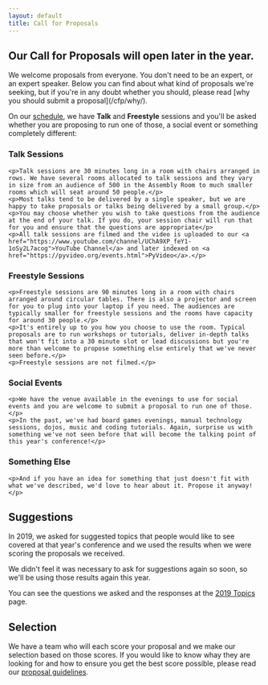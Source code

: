 ```yaml
---
layout: default
title: Call for Proposals
---
```

<div class="row">
  <div class="box box_red">
    <h2 class="centred">Our Call for Proposals will open later in the year.</h2>
  </div>
</div>
We welcome proposals from everyone. You don't need to be an expert, or an expert speaker. Below you can find about what kind of proposals we're seeking, but if you're in any doubt whether you should, please read [why you should submit a proposal](/cfp/why/).

On our [schedule](https://pretalx.com/pycon-uk-2020/schedule/), we have **Talk** and **Freestyle** sessions and you'll be asked whether you are proposing to run one of those, a social event or something completely different:

<div class="row">
  <div class="box box_left box_blue">
    <h3>Talk Sessions</h3>

    <p>Talk sessions are 30 minutes long in a room with chairs arranged in rows. We have several rooms allocated to talk sessions and they vary in size from an audience of 500 in the Assembly Room to much smaller rooms which will seat around 50 people.</p>
    <p>Most talks tend to be delivered by a single speaker, but we are happy to take proposals or talks being delivered by a small group.</p>
    <p>You may choose whether you wish to take questions from the audience at the end of your talk. If you do, your session chair will run that for you and ensure that the questions are appropriate</p>
    <p>All talk sessions are filmed and the video is uploaded to our <a href="https://www.youtube.com/channel/UChA9XP_feY1-1oSy2L7acog">YouTube Channel</a> and later indexed on <a href="https://pyvideo.org/events.html">PyVideo</a>.</p>
  </div>

  <div class="box box_right box_yellow">
    <h3>Freestyle Sessions</h3>

    <p>Freestyle sessions are 90 minutes long in a room with chairs arranged around circular tables. There is also a projector and screen for you to plug into your laptop if you need. The audiences are typically smaller for freestyle sessions and the rooms have capacity for around 30 people.</p>
    <p>It's entirely up to you how you choose to use the room. Typical proposals are to run workshops or tutorials, deliver in-depth talks that won't fit into a 30 minute slot or lead discussions but you're more than welcome to propose something else entirely that we've never seen before.</p>
    <p>Freestyle sessions are not filmed.</p>
  </div>
</div>

<div class="row">
  <div class="box box_left box_yellow">
    <h3>Social Events</h3>

    <p>We have the venue available in the evenings to use for social events and you are welcome to submit a proposal to run one of those.</p>
    <p>In the past, we've had board games evenings, manual technology sessions, dojos, music and coding tutorials. Again, surprise us with something we've not seen before that will become the talking point of this year's conference!</p>
  </div>

  <div class="box box_right box_blue">
    <h3>Something Else</h3>

    <p>And if you have an idea for something that just doesn't fit with what we've described, we'd love to hear about it. Propose it anyway!</p>
  </div>
</div>

## Suggestions
In 2019, we asked for suggested topics that people would like to see covered at that year's conference and we used the results when we were scoring the proposals we received.

We didn't feel it was necessary to ask for suggestions again so soon, so we'll be using those results again this year.

You can see the questions we asked and the responses at the [2019 Topics](https://2019.pyconuk.org/call-proposals/topics-pycon-uk-2019/) page.

## Selection
We have a team who will each score your proposal and we make our selection based on those scores. If you would like to know whay they are looking for and how to ensure you get the best score possible, please read our [proposal guidelines](/cfp/guidelines/).
